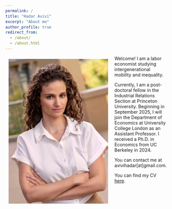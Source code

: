```yaml
---
permalink: /
title: "Hadar Avivi"
excerpt: "About me"
author_profile: true
redirect_from: 
  - /about/
  - /about.html
---
```



<img class="img-responsive" style="float: left; margin: 10px 20px 20px 10px;" src="/images/Hadar2.jpeg" width="310"> Welcome! I am a labor economist studying intergenerational mobility and inequality.

Currently, I am a post-doctoral fellow in the Industrial Relations Section at Princeton University. Beginning in September 2025, I will join the Department of Economics at University College London as an Assistant Professor. I received a Ph.D. in Economics from UC Berkeley in 2024.



 
You can contact me at avivihadar[at]gmail.com.   

You can find my CV [here](/files/CV_HA.pdf).      

  
<!--- 

My fields of interest are labor economics and applied econometrics. 

Prior to coming to Berkeley, I graduated from Tel-Aviv University and worked as a research assistant at The Hebrew University, The Israeli Democracy Institute and The Research Department of Bank of Israel. 
}
-->

